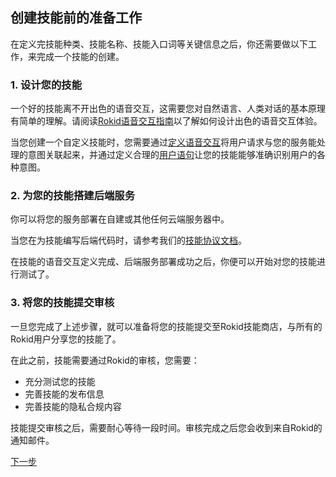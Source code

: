 ## 创建技能前的准备工作


在定义完技能种类、技能名称、技能入口词等关键信息之后，你还需要做以下工作，来完成一个技能的创建。

### 1. 设计您的技能
一个好的技能离不开出色的语音交互，这需要您对自然语言、人类对话的基本原理有简单的理解。请阅读[Rokid语音交互指南](/2-RokidDocument/1-SkillsKit/rokid-voice-interaction-guidelines.md)以了解如何设计出色的语音交互体验。

当您创建一个自定义技能时，您需要通过[定义语音交互](/2-RokidDocument/1-SkillsKit/define-voice-interaction.md)将用户请求与您的服务能处理的意图关联起来，并通过定义合理的[用户语句](/2-RokidDocument/1-SkillsKit/important-concept/usersays.md)让您的技能能够准确识别用户的各种意图。

### 2. 为您的技能搭建后端服务
你可以将您的服务部署在自建或其他任何云端服务器中。

当您在为技能编写后端代码时，请参考我们的[技能协议文档](/3-ApiReference/cloud-app-development-protocol_cn.md)。

在技能的语音交互定义完成、后端服务部署成功之后，你便可以开始对您的技能进行测试了。

### 3. 将您的技能提交审核
一旦您完成了上述步骤，就可以准备将您的技能提交至Rokid技能商店，与所有的Rokid用户分享您的技能了。

在此之前，技能需要通过Rokid的审核，您需要：

- 充分测试您的技能
- 完善技能的发布信息
- 完善技能的隐私合规内容

技能提交审核之后，需要耐心等待一段时间。审核完成之后您会收到来自Rokid的通知邮件。

[下一步](create-skill.md)





